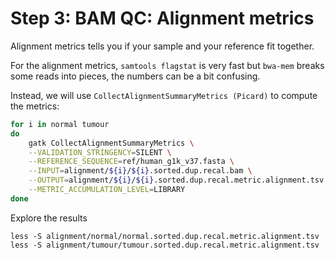 # Step 3: BAM QC: Alignment metrics

Alignment metrics tells you if your sample and your reference fit together.

For the alignment metrics, `samtools flagstat` is very fast but
`bwa-mem` breaks some reads into pieces, the numbers can be a bit confusing.

Instead, we will use `CollectAlignmentSummaryMetrics (Picard)` to compute the metrics:

```bash
for i in normal tumour
do
    gatk CollectAlignmentSummaryMetrics \
    --VALIDATION_STRINGENCY=SILENT \
    --REFERENCE_SEQUENCE=ref/human_g1k_v37.fasta \
    --INPUT=alignment/${i}/${i}.sorted.dup.recal.bam \
    --OUTPUT=alignment/${i}/${i}.sorted.dup.recal.metric.alignment.tsv \
    --METRIC_ACCUMULATION_LEVEL=LIBRARY
done
```

Explore the results

    less -S alignment/normal/normal.sorted.dup.recal.metric.alignment.tsv
    less -S alignment/tumour/tumour.sorted.dup.recal.metric.alignment.tsv

